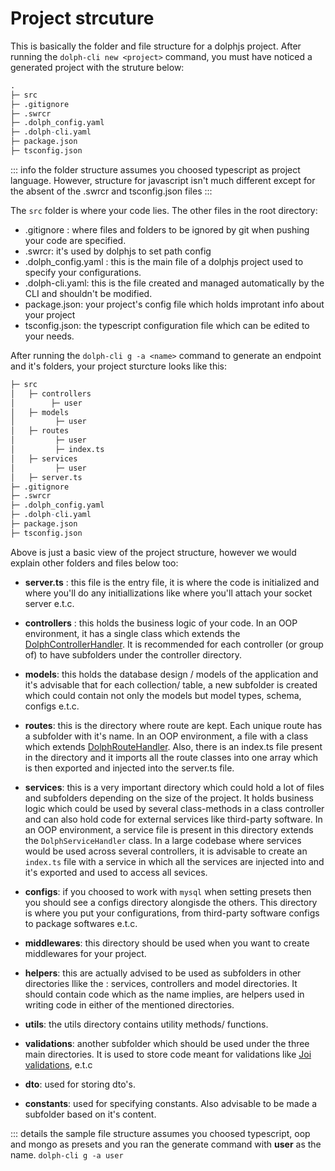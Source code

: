 # Project strcuture

This is basically the folder and file structure for a dolphjs project. After running the `dolph-cli new <project>` command, you must have noticed a generated project with the struture below:

```r
.
├─ src
├─ .gitignore
├─ .swrcr
├─ .dolph_config.yaml
├─ .dolph-cli.yaml
├─ package.json
├─ tsconfig.json
```

::: info
the folder structure assumes you choosed typescript as project language. However, structure for javascript isn't much different except for the absent of the .swrcr and tsconfig.json files
:::

The `src` folder is where your code lies. The other files in the root directory:

- .gitignore : where files and folders to be ignored by git when pushing your code are specified.
- .swrcr: it's used by dolphjs to set path config
- .dolph_config.yaml : this is the main file of a dolphjs project used to specify your configurations.
- .dolph-cli.yaml: this is the file created and managed automatically by the CLI and shouldn't be modified.
- package.json: your project's config file which holds improtant info about your project
- tsconfig.json: the typescript configuration file which can be edited to your needs.

After running the `dolph-cli g -a <name>` command to generate an endpoint and it's folders, your project sturcture looks like this:

```r
├─ src
│   ├─ controllers
│        ├─ user
│   ├─ models
│         ├─ user
│   ├─ routes
│         ├─ user
│         ├─ index.ts
│   ├─ services
│         ├─ user
│   ├─ server.ts
├─ .gitignore
├─ .swrcr
├─ .dolph_config.yaml
├─ .dolph-cli.yaml
├─ package.json
├─ tsconfig.json
```

Above is just a basic view of the project structure, however we would explain other folders and files below too:

- **server.ts** : this file is the entry file, it is where the code is initialized and where you'll do any initiallizations like where you'll attach your socket server e.t.c.

- **controllers** : this holds the business logic of your code. In an OOP environment, it has a single class which extends the [DolphControllerHandler](/controllers/). It is recommended for each controller (or group of) to have subfolders under the controller directory.

- **models**: this holds the database design / models of the application and it's advisable that for each collection/ table, a new subfolder is created which could contain not only the models but model types, schema, configs e.t.c.

- **routes**: this is the directory where route are kept. Each unique route has a subfolder with it's name. In an OOP environment, a file with a class which extends [DolphRouteHandler](/routes/). Also, there is an index.ts file present in the directory and it imports all the route classes into one array which is then exported and injected into the server.ts file.

- **services**: this is a very important directory which could hold a lot of files and subfolders depending on the size of the project. It holds business logic which could be used by several class-methods in a class controller and can also hold code for external services like third-party software. In an OOP environment, a service file is present in this directory extends the `DolphServiceHandler` class.
  In a large codebase where services would be used across several controllers, it is advisable to create an `index.ts` file with a service in which all the services are injected into and it's exported and used to access all sevices.

- **configs**: if you choosed to work with `mysql` when setting presets then you should see a configs directory alongisde the others. This directory is where you put your configurations, from third-party software configs to package softwares e.t.c.

- **middlewares**: this directory should be used when you want to create middlewares for your project.

- **helpers**: this are actually advised to be used as subfolders in other directories llike the : services, controllers and model directories. It should contain code which as the name implies, are helpers used in writing code in either of the mentioned directories.

- **utils**: the utils directory contains utility methods/ functions.

- **validations**: another subfolder which should be used under the three main directories. It is used to store code meant for validations like [Joi validations](https://github.com/hapijs/joi), e.t.c

- **dto**: used for storing dto's.

- **constants**: used for specifying constants. Also advisable to be made a subfolder based on it's content.

::: details the sample file structure assumes you choosed typescript, oop and mongo as presets and you ran the generate command with **user** as the name. `dolph-cli g -a user`
